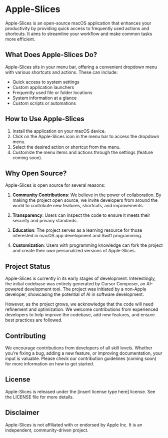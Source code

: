 # Apple-Slices

Apple-Slices is an open-source macOS application that enhances your productivity by providing quick access to frequently used actions and shortcuts. It aims to streamline your workflow and make common tasks more efficient.

## What Does Apple-Slices Do?

Apple-Slices sits in your menu bar, offering a convenient dropdown menu with various shortcuts and actions. These can include:

- Quick access to system settings
- Custom application launchers
- Frequently used file or folder locations
- System information at a glance
- Custom scripts or automations

## How to Use Apple-Slices

1. Install the application on your macOS device.
2. Click on the Apple-Slices icon in the menu bar to access the dropdown menu.
3. Select the desired action or shortcut from the menu.
4. Customize the menu items and actions through the settings (feature coming soon).

## Why Open Source?

Apple-Slices is open source for several reasons:

1. **Community Contributions**: We believe in the power of collaboration. By making the project open source, we invite developers from around the world to contribute new features, shortcuts, and improvements.

2. **Transparency**: Users can inspect the code to ensure it meets their security and privacy standards.

3. **Education**: The project serves as a learning resource for those interested in macOS app development and Swift programming.

4. **Customization**: Users with programming knowledge can fork the project and create their own personalized versions of Apple-Slices.

## Project Status

Apple-Slices is currently in its early stages of development. Interestingly, the initial codebase was entirely generated by Cursor Composer, an AI-powered development tool. The project was initiated by a non-Apple developer, showcasing the potential of AI in software development.

However, as the project grows, we acknowledge that the code will need refinement and optimization. We welcome contributions from experienced developers to help improve the codebase, add new features, and ensure best practices are followed.

## Contributing

We encourage contributions from developers of all skill levels. Whether you're fixing a bug, adding a new feature, or improving documentation, your input is valuable. Please check our contribution guidelines (coming soon) for more information on how to get started.

## License

Apple-Slices is released under the [insert license type here] license. See the LICENSE file for more details.

## Disclaimer

Apple-Slices is not affiliated with or endorsed by Apple Inc. It is an independent, community-driven project.
